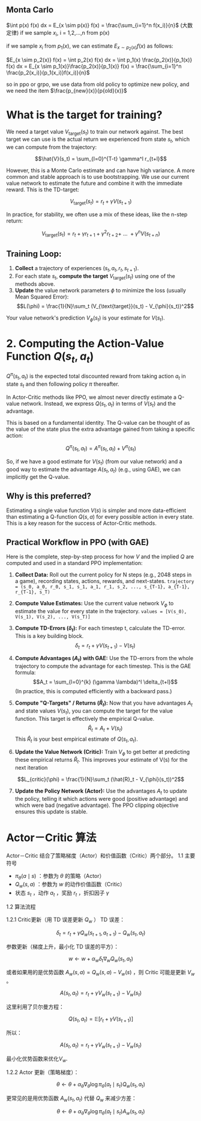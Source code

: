 ## Monta Carlo
$\int p(x) f(x) dx = E_{x \sim p(x)} f(x) = \frac{\sum_{i=1}^n f(x_i)}{n}$ (大数定律) if we sample $x_i$, i = 1,2,...,n from p(x) 

if we sample $x_i$ from $p_1(x)$, we can estimate $E_{x \sim p_2(x)} f(x)$ as follows:  

$E_{x \sim p_2(x)} f(x) = \int p_2(x) f(x) dx = \int p_1(x) \frac{p_2(x)}{p_1(x)} f(x) dx = E_{x \sim p_1(x)}\frac{p_2(x)}{p_1(x)} f(x) = \frac{\sum_{i=1}^n \frac{p_2(x_i)}{p_1(x_i)}f(x_i)}{n}$ 

so in ppo or grpo, we use data from old policy to optimize new policy, and we need the item $\frac{p_{new}(x)}{p{old}(x)}$  

# What is the target for training?

We need a target value $V_{\text{target}}(s_t)$ to train our network against. The best target we can use is the actual return we experienced from state $s_t$, which we can compute from the trajectory:

$$\hat{V}(s_t) = \sum_{l=0}^{T-t} \gamma^l r_{t+l}$$

However, this is a Monte Carlo estimate and can have high variance. A more common and stable approach is to use bootstrapping. We use our current value network to estimate the future and combine it with the immediate reward. This is the TD-target:

$$V_{\text{target}}(s_t) = r_t + \gamma V(s_{t+1})$$

In practice, for stability, we often use a mix of these ideas, like the n-step return:

$$V_{\text{target}}(s_t) = r_t + \gamma r_{t+1} + \gamma^2 r_{t+2} + \ ... \ + \gamma^n V(s_{t+n})$$

## Training Loop:

1.  **Collect** a trajectory of experiences $(s_t, a_t, r_t, s_{t+1})$.
2.  For each state $s_t$, **compute the target** $V_{\text{target}}(s_t)$ using one of the methods above.
3.  **Update** the value network parameters $\phi$ to minimize the loss (usually Mean Squared Error):
    $$L(\phi) = \frac{1}{N}\sum_t (V_{\text{target}}(s_t) - V_{\phi}(s_t))^2$$

Your value network's prediction $V_{\phi}(s_t)$ is your estimate for $V(s_t)$.

# 2. Computing the Action-Value Function $Q(s_t, a_t)$

$Q^{\pi}(s_t, a_t)$ is the expected total discounted reward from taking action $a_t$ in state $s_t$ and then following policy $\pi$ thereafter.

In Actor-Critic methods like PPO, we almost never directly estimate a Q-value network. Instead, we express $Q(s_t, a_t)$ in terms of $V(s_t)$ and the advantage.

This is based on a fundamental identity. The Q-value can be thought of as the value of the state plus the extra advantage gained from taking a specific action:

$$Q^{\pi}(s_t, a_t) = A^{\pi}(s_t, a_t) + V^{\pi}(s_t)$$

So, if we have a good estimate for $V(s_t)$ (from our value network) and a good way to estimate the advantage $A(s_t, a_t)$ (e.g., using GAE), we can implicitly get the Q-value.

## Why is this preferred?
Estimating a single value function $V(s)$ is simpler and more data-efficient than estimating a Q-function $Q(s, a)$ for every possible action in every state. This is a key reason for the success of Actor-Critic methods.

## Practical Workflow in PPO (with GAE)
Here is the complete, step-by-step process for how $V$ and the implied $Q$ are computed and used in a standard PPO implementation:

1.  **Collect Data:** Roll out the current policy for N steps (e.g., 2048 steps in a game), recording states, actions, rewards, and next-states.
    `trajectory = (s_0, a_0, r_0, s_1, s_1, a_1, r_1, s_2, ..., s_{T-1}, a_{T-1}, r_{T-1}, s_T)`

2.  **Compute Value Estimates:** Use the current value network $V_{\phi}$ to estimate the value for every state in the trajectory.
    `values = [V(s_0), V(s_1), V(s_2), ..., V(s_T)]`

3.  **Compute TD-Errors ($\delta_t$):** For each timestep t, calculate the TD-error. This is a key building block.
    $$\delta_t = r_t + \gamma V(s_{t+1}) - V(s_t)$$

4.  **Compute Advantages ($A_t$) with GAE:** Use the TD-errors from the whole trajectory to compute the advantage for each timestep. This is the GAE formula:
    $$A_t = \sum_{l=0}^{k} (\gamma \lambda)^l \delta_{t+l}$$
    (In practice, this is computed efficiently with a backward pass.)

5.  **Compute "Q-Targets" / Returns ($\hat{R}_t$):** Now that you have advantages $A_t$ and state values $V(s_t)$, you can compute the target for the value function. This target is effectively the empirical Q-value.
    $$\hat{R}_t = A_t + V(s_t)$$
    This $\hat{R}_t$ is your best empirical estimate of $Q(s_t, a_t)$.

6.  **Update the Value Network (Critic):** Train $V_{\phi}$ to get better at predicting these empirical returns $\hat{R}_t$. This improves your estimate of V(s) for the next iteration


$$L_{critic}(\phi) = \frac{1}{N}\sum_t (\hat{R}_t - V_{\phi}(s_t))^2$$

7.  **Update the Policy Network (Actor):** Use the advantages $A_t$ to update the policy, telling it which actions were good (positive advantage) and which were bad (negative advantage). The PPO clipping objective ensures this update is stable.

# Actor－Critic 算法
Actor－Critic 结合了策略梯度（Actor）和价值函数（Critic）两个部分。
1.1 主要符号
- $\pi_\theta(a \mid s)$ ：参数为 $\theta$ 的策略（Actor）
- $Q_w(s, a)$ ：参数为 $w$ 的动作价值函数（Critic）
- 状态 $s_t$ ，动作 $a_t$ ，奖励 $r_t$ ，折扣因子 $\gamma$

1.2 算法流程

1.2.1 Critic更新（用 TD 误差更新 $Q_w$ ）
TD 误差：

$$
\delta_t=r_t+\gamma Q_w\left(s_{t+1}, a_{t+1}\right)-Q_w\left(s_t, a_t\right)
$$


参数更新（梯度上升，最小化 TD 误差的平方）：

$$
w \leftarrow w+\alpha_w \delta_t \nabla_w Q_w\left(s_t, a_t\right)
$$


或者如果用的是优势函数 $A_w(s, a)=Q_w(s, a)-V_w(s)$ ，则 Critic 可能是更新 $V_w$ 。

$$
A\left(s_t, a_t\right)=r_t+\gamma V_w\left(s_{t+1}\right)-V_w\left(s_t\right)
$$


这里利用了贝尔曼方程：

$$
Q\left(s_t, a_t\right)=\mathbb{E}\left[r_t+\gamma V\left(s_{t+1}\right)\right]
$$


所以：

$$
A\left(s_t, a_t\right)=r_t+\gamma V_w\left(s_{t+1}\right)-V_w\left(s_t\right)
$$

最小化优势函数来优化$V_w$.

1.2.2 Actor 更新（策略梯度）：

$$
\theta \leftarrow \theta+\alpha_\theta \nabla_\theta \log \pi_\theta\left(a_t \mid s_t\right) Q_w\left(s_t, a_t\right)
$$


更常见的是用优势函数 $A_w\left(s_t, a_t\right)$ 代替 $Q_w$ 来减少方差：

$$
\theta \leftarrow \theta+\alpha_\theta \nabla_\theta \log \pi_\theta\left(a_t \mid s_t\right) A_w\left(s_t, a_t\right)
$$
